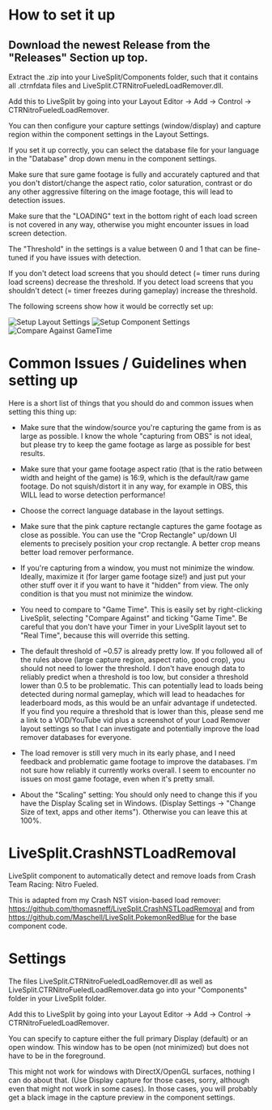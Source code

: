 # How to set it up

## Download the newest Release from the "Releases" Section up top.

Extract the .zip into your LiveSplit/Components folder, such that it contains all .ctrnfdata files and LiveSplit.CTRNitroFueledLoadRemover.dll.

Add this to LiveSplit by going into your Layout Editor -> Add -> Control -> CTRNitroFueledLoadRemover.

You can then configure your capture settings (window/display) and capture region within the component settings in the Layout Settings.

If you set it up correctly, you can select the database file for your language in the "Database" drop down menu in the component settings.

Make sure that sure game footage is fully and accurately captured and that you don't distort/change the aspect ratio, color saturation, contrast or do any other aggressive filtering on the image footage, this will lead to detection issues.

Make sure that the "LOADING" text in the bottom right of each load screen is not covered in any way, otherwise you might encounter issues in load screen detection.

The "Threshold" in the settings is a value between 0 and 1 that can be fine-tuned if you have issues with detection.

If you don't detect load screens that you should detect (= timer runs during load screens) decrease the threshold. If you detect load screens that you shouldn't detect (= timer freezes during gameplay) increase the threshold.


The following screens show how it would be correctly set up:

![Setup Layout Settings](setup_layout_editor.png "Layout Settings")
![Setup Component Settings](setup_component_editor.png "Component Settings")
![Compare Against GameTime](compare_against_gametime.png "Compare Against GameTime")


# Common Issues / Guidelines when setting up

Here is a short list of things that you should do and common issues when setting this thing up:

- Make sure that the window/source you're capturing the game from is as large as possible. I know the whole "capturing from OBS" is not ideal, but please try to keep the game footage as large as possible for best results.

- Make sure that your game footage aspect ratio (that is the ratio between width and height of the game) is 16:9, which is the default/raw game footage. Do not squish/distort it in any way, for example in OBS, this WILL lead to worse detection performance!

- Choose the correct language database in the layout settings. 

- Make sure that the pink capture rectangle captures the game footage as close as possible. You can use the "Crop Rectangle" up/down UI elements to precisely position your crop rectangle. A better crop means better load remover performance.

- If you're capturing from a window, you must not minimize the window. Ideally, maximize it (for larger game footage size!) and just put your other stuff over it if you want to have it "hidden" from view. The only condition is that you must not minimize the window.

- You need to compare to "Game Time". This is easily set by right-clicking LiveSplit, selecting "Compare Against" and ticking "Game Time". Be careful that you don't have your Timer in your LiveSplit layout set to "Real Time", because this will override this setting.
- The default threshold of ~0.57 is already pretty low. If you followed all of the rules above (large capture region, aspect ratio, good crop), you should not need to lower the threshold. I don't have enough data to reliably predict when a threshold is too low, but consider a threshold lower than 0.5 to be problematic. This can potentially lead to loads being detected during normal gameplay, which will lead to headaches for leaderboard mods, as this would be an unfair advantage if undetected.
  If you find you require a threshold that is lower than this, please send me a link to a VOD/YouTube vid plus a screenshot of your Load Remover layout settings so that I can investigate and potentially improve the load remover databases for everyone. 

- The load remover is still very much in its early phase, and I need feedback and problematic game footage to improve the databases. I'm not sure how reliably it currently works overall. I seem to encounter no issues on most game footage, even when it's pretty small.

- About the "Scaling" setting: You should only need to change this if you have the Display Scaling set in Windows. (Display Settings -> "Change Size of text, apps and other items"). Otherwise you can leave this at 100%.


# LiveSplit.CrashNSTLoadRemoval
LiveSplit component to automatically detect and remove loads from Crash Team Racing: Nitro Fueled.

This is adapted from my Crash NST vision-based load remover: https://github.com/thomasneff/LiveSplit.CrashNSTLoadRemoval
and from https://github.com/Maschell/LiveSplit.PokemonRedBlue for the base component code.

# Settings
The files LiveSplit.CTRNitroFueledLoadRemover.dll as well as LiveSplit.CTRNitroFueledLoadRemover.data go into your "Components" folder in your LiveSplit folder.

Add this to LiveSplit by going into your Layout Editor -> Add -> Control -> CTRNitroFueledLoadRemover.

You can specify to capture either the full primary Display (default) or an open window. This window has to be open (not minimized) but does not have to be in the foreground.

This might not work for windows with DirectX/OpenGL surfaces, nothing I can do about that. (Use Display capture for those cases, sorry, although even that might not work in some cases). In those cases, you will probably get a black image in the capture preview in the component settings.

